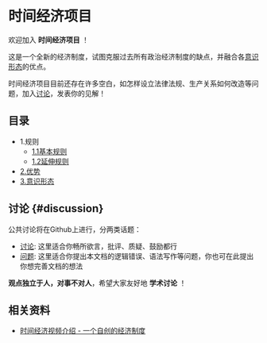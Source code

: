 # 时间经济项目

欢迎加入 **时间经济项目** ！

这是一个全新的经济制度，试图克服过去所有政治经济制度的缺点，并融合各[意识形态](3.意识形态.md)的优点。

时间经济项目目前还存在许多空白，如怎样设立法律法规、生产关系如何改造等问题，加入[讨论](#discussion)，发表你的见解！

## 目录

- 1.规则
    - [1.1基本规则](1.规则/1.1.基本规则.md)
    - [1.2延伸规则](1.规则/1.2.延伸规则.md)
- [2.优势](2.优势.md)
- [3.意识形态](3.意识形态.md)

## 讨论 {#discussion}

公共讨论将在Github上进行，分两类话题：

- [讨论](https://github.com/cheanus/timesystem/discussions): 这里适合你畅所欲言，批评、质疑、鼓励都行
- [问题](https://github.com/cheanus/timesystem/issues): 这里适合你提出本文档的逻辑错误、语法写作等问题，你也可在此提出你想完善文档的想法

**观点独立于人，对事不对人**，希望大家友好地 **学术讨论** ！

## 相关资料

- [时间经济视频介绍 - 一个自创的经济制度](https://www.bilibili.com/video/BV1K2bhzWEb3)
